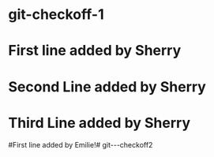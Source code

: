 # git-checkoff-1

# First line added by Sherry

# Second Line added by Sherry

# Third Line added by Sherry 

#First line added by Emilie!# git---checkoff2
